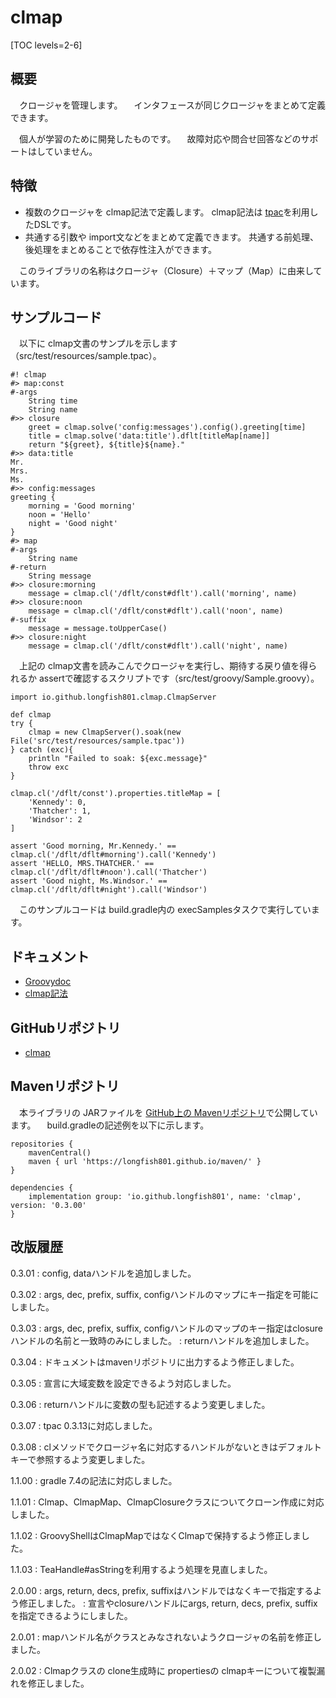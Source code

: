 # clmap

[TOC levels=2-6]

## 概要

　クロージャを管理します。
　インタフェースが同じクロージャをまとめて定義できます。

　個人が学習のために開発したものです。
　故障対応や問合せ回答などのサポートはしていません。

## 特徴

* 複数のクロージャを clmap記法で定義します。
  clmap記法は [tpac](/maven/tpac/)を利用したDSLです。
* 共通する引数や import文などをまとめて定義できます。
  共通する前処理、後処理をまとめることで依存性注入ができます。

　このライブラリの名称はクロージャ（Closure）＋マップ（Map）に由来しています。

## サンプルコード

　以下に clmap文書のサンプルを示します（src/test/resources/sample.tpac）。

```
#! clmap
#> map:const
#-args
	String time
	String name
#>> closure
	greet = clmap.solve('config:messages').config().greeting[time]
	title = clmap.solve('data:title').dflt[titleMap[name]]
	return "${greet}, ${title}${name}."
#>> data:title
Mr.
Mrs.
Ms.
#>> config:messages
greeting {
	morning = 'Good morning'
	noon = 'Hello'
	night = 'Good night'
}
#> map
#-args
	String name
#-return
	String message
#>> closure:morning
	message = clmap.cl('/dflt/const#dflt').call('morning', name)
#>> closure:noon
	message = clmap.cl('/dflt/const#dflt').call('noon', name)
#-suffix
	message = message.toUpperCase()
#>> closure:night
	message = clmap.cl('/dflt/const#dflt').call('night', name)
```

　上記の clmap文書を読みこんでクロージャを実行し、期待する戻り値を得られるか assertで確認するスクリプトです（src/test/groovy/Sample.groovy）。

```
import io.github.longfish801.clmap.ClmapServer

def clmap
try {
	clmap = new ClmapServer().soak(new File('src/test/resources/sample.tpac'))
} catch (exc){
	println "Failed to soak: ${exc.message}"
	throw exc
}

clmap.cl('/dflt/const').properties.titleMap = [
	'Kennedy': 0,
	'Thatcher': 1,
	'Windsor': 2
]

assert 'Good morning, Mr.Kennedy.' == clmap.cl('/dflt/dflt#morning').call('Kennedy')
assert 'HELLO, MRS.THATCHER.' == clmap.cl('/dflt/dflt#noon').call('Thatcher')
assert 'Good night, Ms.Windsor.' == clmap.cl('/dflt/dflt#night').call('Windsor')
```

　このサンプルコードは build.gradle内の execSamplesタスクで実行しています。

## ドキュメント

* [Groovydoc](groovydoc/)
* [clmap記法](notation.html)

## GitHubリポジトリ

* [clmap](https://github.com/longfish801/clmap)

## Mavenリポジトリ

　本ライブラリの JARファイルを [GitHub上の Mavenリポジトリ](https://github.com/longfish801/maven)で公開しています。
　build.gradleの記述例を以下に示します。

```
repositories {
	mavenCentral()
	maven { url 'https://longfish801.github.io/maven/' }
}

dependencies {
	implementation group: 'io.github.longfish801', name: 'clmap', version: '0.3.00'
}
```

## 改版履歴

0.3.01
: config, dataハンドルを追加しました。

0.3.02
: args, dec, prefix, suffix, configハンドルのマップにキー指定を可能にしました。

0.3.03
: args, dec, prefix, suffix, configハンドルのマップのキー指定はclosureハンドルの名前と一致時のみにしました。
: returnハンドルを追加しました。

0.3.04
: ドキュメントはmavenリポジトリに出力するよう修正しました。

0.3.05
: 宣言に大域変数を設定できるよう対応しました。

0.3.06
: returnハンドルに変数の型も記述するよう変更しました。

0.3.07
: tpac 0.3.13に対応しました。

0.3.08
: clメソッドでクロージャ名に対応するハンドルがないときはデフォルトキーで参照するよう変更しました。

1.1.00
: gradle 7.4の記法に対応しました。

1.1.01
: Clmap、ClmapMap、ClmapClosureクラスについてクローン作成に対応しました。

1.1.02
: GroovyShellはClmapMapではなくClmapで保持するよう修正しました。

1.1.03
: TeaHandle#asStringを利用するよう処理を見直しました。

2.0.00
: args, return, decs, prefix, suffixはハンドルではなくキーで指定するよう修正しました。
: 宣言やclosureハンドルにargs, return, decs, prefix, suffixを指定できるようにしました。

2.0.01
: mapハンドル名がクラスとみなされないようクロージャの名前を修正しました。

2.0.02
: Clmapクラスの clone生成時に propertiesの clmapキーについて複製漏れを修正しました。

